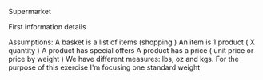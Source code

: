 Supermarket

First information details

Assumptions:
A basket is a list of items (shopping )
An item is 1 product ( X quantity )
A product has special offers
A product has a price ( unit price or price by weight )
We have different measures: lbs, oz and kgs. For the purpose of this exercise I'm focusing one standard weight
